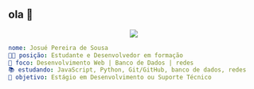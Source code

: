 ## ola 👋
<p align="center">
  <img src="https://capsule-render.vercel.app/api?type=wave&color=0:222222,100:333333&height=180&section=header&text=Bem-vindo%20ao%20meu%20GitHub!&fontSize=30&animation=fadeIn" />
</p>

```yaml
nome: Josué Pereira de Sousa
👨‍💻 posição: Estudante e Desenvolvedor em formação
🎯 foco: Desenvolvimento Web | Banco de Dados | redes 
📚 estudando: JavaScript, Python, Git/GitHub, banco de dados, redes
💼 objetivo: Estágio em Desenvolvimento ou Suporte Técnico
